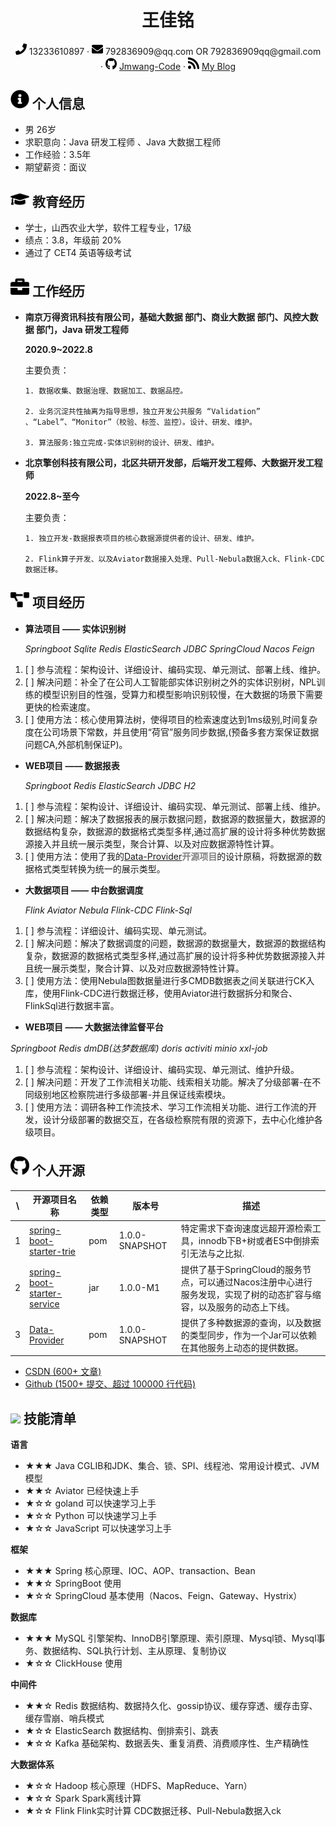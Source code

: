   <center> <h1>王佳铭</h1><div>
     <span>
         <img src="https://raw.githubusercontent.com/Jmwang-Code/Jmwang-Code/main/assets/icon/phone-solid.svg" width="18px">
         13233610897
     </span>
     ·
     <span>
         <img src="https://raw.githubusercontent.com/Jmwang-Code/Jmwang-Code/main/assets/icon/envelope-solid.svg" width="18px">
         792836909@qq.com OR 792836909qq@gmail.com
     </span>
      <br>
     ·
     <span>
         <img src="https://raw.githubusercontent.com/Jmwang-Code/Jmwang-Code/main/assets/icon/github-brands.svg" width="18px">
         <a href="https://github.com/Jmwang-Code">Jmwang-Code</a>
     </span>
     ·
     <span>
         <img src="https://raw.githubusercontent.com/Jmwang-Code/Jmwang-Code/main/assets/icon/rss-solid.svg" width="18px">
         <a href="https://blog.csdn.net/jj89929665?type=blog">My Blog</a>
     </span>
 </div> </center>

## <img src="https://raw.githubusercontent.com/Jmwang-Code/Jmwang-Code/main/assets/icon/info-circle-solid.svg" width="30px"> 个人信息

- 男 26岁
- 求职意向：Java 研发工程师 、Java 大数据工程师
- 工作经验：3.5年
- 期望薪资：面议



## <img src="https://raw.githubusercontent.com/Jmwang-Code/Jmwang-Code/main/assets/icon/graduation-cap-solid.svg" width="30px"> 教育经历

- 学士，山西农业大学，软件工程专业，17级
- 绩点：3.8，年级前 20%
- 通过了 CET4 英语等级考试



## <img src="https://raw.githubusercontent.com/Jmwang-Code/Jmwang-Code/main/assets/icon/briefcase-solid.svg" width="30px"> 工作经历

- **南京万得资讯科技有限公司，基础大数据 部门、商业大数据 部门、风控大数据 部门，Java 研发工程师**

  **2020.9~2022.8**

  主要负责：

      1. 数据收集、数据治理、数据加工、数据品控。

      2. 业务沉淀共性抽离为指导思想，独立开发公共服务 “Validation” 、“Label”、“Monitor”（校验、标签、监控）。设计、研发、维护。

      3. 算法服务:独立完成-实体识别树的设计、研发、维护。


- **北京擎创科技有限公司，北区共研开发部，后端开发工程师、大数据开发工程师**

  **2022.8~至今**

  主要负责：

      1. 独立开发-数据报表项目的核心数据源提供者的设计、研发、维护。

      2. Flink算子开发、以及Aviator数据接入处理、Pull-Nebula数据入ck、Flink-CDC数据迁移。
  

## <img src="https://raw.githubusercontent.com/Jmwang-Code/Jmwang-Code/main/assets/icon/project-diagram-solid.svg" width="30px"> 项目经历

- **算法项目 —— 实体识别树**

  *Springboot Sqlite Redis ElasticSearch JDBC SpringCloud Nacos Feign*

1. [ ] 参与流程：架构设计、详细设计、编码实现、单元测试、部署上线、维护。
2. [ ] 解决问题：补全了在公司人工智能部实体识别树之外的实体识别树，NPL训练的模型识别目的性强，受算力和模型影响识别较慢，在大数据的场景下需要更快的检索速度。
3. [ ] 使用方法：核心使用算法树，使得项目的检索速度达到1ms级别,时间复杂度在公司场景下常数，并且使用“荷官”服务同步数据,(预备多套方案保证数据问题CA,外部机制保证P)。

- **WEB项目 —— 数据报表**

  *Springboot Redis ElasticSearch JDBC H2*

1. [ ] 参与流程：架构设计、详细设计、编码实现、单元测试、部署上线、维护。
2. [ ] 解决问题：解决了数据报表的展示数据问题，数据源的数据量大，数据源的数据结构复杂，数据源的数据格式类型多样,通过高扩展的设计将多种优势数据源接入并且统一展示类型，聚合计算、以及对应数据源特性计算。
3. [ ] 使用方法：使用了我的<span style="color:grey;">[Data-Provider](https://github.com/Jmwang-Code/Data-Provider)**开源项目**</span>的设计原稿，将数据源的数据格式类型转换为统一的展示类型。

- **大数据项目 —— 中台数据调度**

  *Flink Aviator Nebula Flink-CDC Flink-Sql*

1. [ ] 参与流程：详细设计、编码实现、单元测试。
2. [ ] 解决问题：解决了数据调度的问题，数据源的数据量大，数据源的数据结构复杂，数据源的数据格式类型多样,通过高扩展的设计将多种优势数据源接入并且统一展示类型，聚合计算、以及对应数据源特性计算。
3. [ ] 使用方法：使用Nebula图数据量进行多CMDB数据表之间关联进行CK入库，使用Flink-CDC进行数据迁移，使用Aviator进行数据拆分和聚合、FlinkSql进行数据丰富。

- **WEB项目 —— 大数据法律监督平台**

*Springboot Redis dmDB(达梦数据库) doris activiti minio xxl-job*

1. [ ] 参与流程：架构设计、详细设计、编码实现、单元测试、维护升级。
2. [ ] 解决问题：开发了工作流相关功能、线索相关功能。解决了分级部署-在不同级别地区检察院进行多级部署-并且保证线索模块。
3. [ ] 使用方法：调研各种工作流技术、学习工作流相关功能、进行工作流的开发，设计分级部署的数据交互，在各级检察院有限的资源下，去中心化维护各级项目。

## <img src="https://raw.githubusercontent.com/Jmwang-Code/Jmwang-Code/main/assets/icon/github-brands.svg" width="30px"> 个人开源

| \   | 开源项目名称                                                                             | 依赖类型 | 版本号            | 描述                                                            |
|-----|------------------------------------------------------------------------------------|------|----------------|-----------|
| 1   | [spring-boot-starter-trie](https://github.com/Jmwang-Code/spring-boot-starter-trie) | pom  | 1.0.0-SNAPSHOT | 特定需求下查询速度远超开源检索工具，innodb下B+树或者ES中倒排索引无法与之比拟.                       |
| 2   | [spring-boot-starter-service](https://github.com/Jmwang-Code/spring-boot-trie-service) | jar  | 1.0.0-M1       | 提供了基于SpringCloud的服务节点，可以通过Nacos注册中心进行服务发现，实现了树的动态扩容与缩容，以及服务的动态上下线。 |
| 3   | [Data-Provider](https://github.com/Jmwang-Code/Data-Provider) | pom  | 1.0.0-SNAPSHOT | 提供了多种数据源的查询，以及数据的类型同步，作为一个Jar可以依赖在其他服务上动态的提供数据。               |

- [CSDN (600+ 文章)](https://blog.csdn.net/jj89929665)
- [Github (1500+ 提交、超过 100000 行代码) ](https://github.com/Jmwang-code)

## <img src="https://raw.githubusercontent.com/Jmwang-Code/Jmwang-Code/main/assets/_icon_/tools-solid.svg" width="30px"> 技能清单


**语言**
- ★★★ Java CGLIB和JDK、集合、锁、SPI、线程池、常用设计模式、JVM模型
- ★★☆ Aviator 已经快速上手
- ★☆☆ goland 可以快速学习上手
- ★☆☆ Python 可以快速学习上手
- ★☆☆ JavaScript 可以快速学习上手

**框架**
- ★★★ Spring 核心原理、IOC、AOP、transaction、Bean
- ★★☆ SpringBoot 使用
- ★☆☆ SpringCloud 基本使用（Nacos、Feign、Gateway、Hystrix）

**数据库**
- ★★★ MySQL 引擎架构、InnoDB引擎原理、索引原理、Mysql锁、Mysql事务、数据结构、SQL执行计划、主从原理、复制协议
- ★☆☆ ClickHouse 使用

**中间件**
- ★★☆ Redis 数据结构、数据持久化、gossip协议、缓存穿透、缓存击穿、缓存雪崩、哨兵模式
- ★☆☆ ElasticSearch 数据结构、倒排索引、跳表
- ★☆☆ Kafka 基础架构、数据丢失、重复消费、消费顺序性、生产精确性

**大数据体系**
- ★☆☆ Hadoop 核心原理（HDFS、MapReduce、Yarn）
- ★☆☆ Spark Spark离线计算
- ★☆☆ Flink Flink实时计算               CDC数据迁移、Pull-Nebula数据入ck